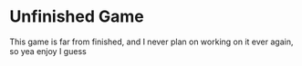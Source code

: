 # Unfinished Game
This game is far from finished, and I never plan on working on it ever again, so yea enjoy I guess
